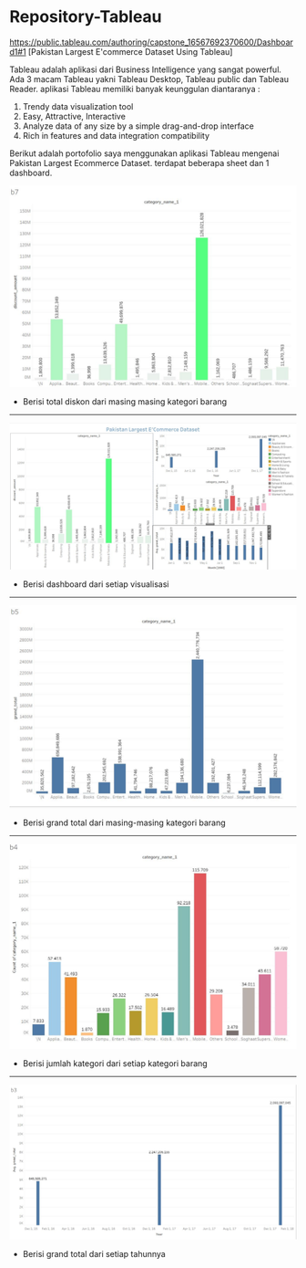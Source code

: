 # Repository-Tableau
https://public.tableau.com/authoring/capstone_16567692370600/Dashboard1#1
[Pakistan Largest E'commerce Dataset Using Tableau]

Tableau adalah aplikasi dari Business Intelligence yang sangat powerful. Ada 3 macam Tableau yakni Tableau Desktop, Tableau public dan Tableau Reader. aplikasi Tableau memiliki banyak keunggulan diantaranya :
1. Trendy data visualization tool
2. Easy, Attractive, Interactive
3. Analyze data of any size by a simple drag-and-drop interface
4. Rich in features and data integration compatibility

Berikut adalah portofolio saya menggunakan aplikasi Tableau mengenai Pakistan Largest Ecommerce Dataset. terdapat beberapa sheet dan 1 dashboard.

![IMAGE](https://github.com/fachriomee/Pakistan-Largest-E-commerce-Dataset-Tableau/blob/main/screenshot/tableau%201.JPG)
- Berisi total diskon dari masing masing kategori barang

<hr>

![IMAGE](https://github.com/fachriomee/Pakistan-Largest-E-commerce-Dataset-Tableau/blob/main/screenshot/tableau%202.JPG)
- Berisi dashboard dari setiap visualisasi

<hr>

![IMAGE](https://github.com/fachriomee/Pakistan-Largest-E-commerce-Dataset-Tableau/blob/main/screenshot/tableau%203.JPG)
- Berisi grand total dari masing-masing kategori barang

<hr>

![IMAGE](https://github.com/fachriomee/Pakistan-Largest-E-commerce-Dataset-Tableau/blob/main/screenshot/tableau%204.JPG)
- Berisi jumlah kategori dari setiap kategori barang

<hr>

![IMAGE](https://github.com/fachriomee/Pakistan-Largest-E-commerce-Dataset-Tableau/blob/main/screenshot/tableau%205.JPG)
- Berisi grand total dari setiap tahunnya
